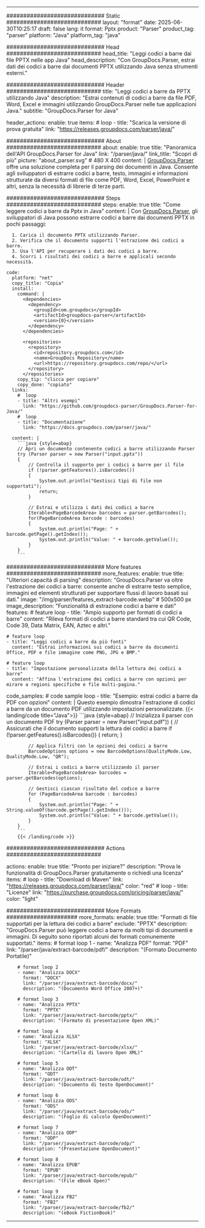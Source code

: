 


---
############################# Static ############################
layout: "format"
date:  2025-06-30T10:25:17
draft: false
lang: it
format: Pptx
product: "Parser"
product_tag: "parser"
platform: "Java"
platform_tag: "java"

############################# Head ############################
head_title: "Leggi codici a barre dai file PPTX nelle app Java"
head_description: "Con GroupDocs.Parser, estrai dati dei codici a barre dai documenti PPTX utilizzando Java senza strumenti esterni."

############################# Header ############################
title: "Leggi codici a barre da PPTX utilizzando Java" 
description: "Estrai contenuti di codici a barre da file PDF, Word, Excel e immagini utilizzando GroupDocs.Parser nelle tue applicazioni Java."
subtitle: "GroupDocs.Parser for Java" 

header_actions:
  enable: true
  items:
    #  loop
    - title: "Scarica la versione di prova gratuita"
      link: "https://releases.groupdocs.com/parser/java/"
      
############################# About ############################
about:
    enable: true
    title: "Panoramica dell'API GroupDocs.Parser for Java"
    link: "/parser/java/"
    link_title: "Scopri di più"
    picture: "about_parser.svg" # 480 X 400
    content: |
       [GroupDocs.Parser](/parser/java/) offre una soluzione completa per il parsing dei documenti in Java. Consente agli sviluppatori di estrarre codici a barre, testo, immagini e informazioni strutturate da diversi formati di file come PDF, Word, Excel, PowerPoint e altri, senza la necessità di librerie di terze parti.

############################# Steps ############################
steps:
    enable: true
    title: "Come leggere codici a barre da Pptx in Java"
    content: |
      Con [GroupDocs.Parser](/parser/java/), gli sviluppatori di Java possono estrarre codici a barre dai documenti PPTX in pochi passaggi:
      
      1. Carica il documento PPTX utilizzando Parser.
      2. Verifica che il documento supporti l'estrazione dei codici a barre.
      3. Usa l'API per recuperare i dati dei codici a barre.
      4. Scorri i risultati dei codici a barre e applicali secondo necessità.
   
    code:
      platform: "net"
      copy_title: "Copia"
      install:
        command: |
          <dependencies>
            <dependency>
              <groupId>com.groupdocs</groupId>
              <artifactId>groupdocs-parser</artifactId>
              <version>{0}</version>
            </dependency>
          </dependencies>

          <repositories>
            <repository>
              <id>repository.groupdocs.com</id>
              <name>GroupDocs Repository</name>
              <url>https://repository.groupdocs.com/repo/</url>
            </repository>
          </repositories>
        copy_tip: "clicca per copiare"
        copy_done: "copiato"
      links:
        #  loop
        - title: "Altri esempi"
          link: "https://github.com/groupdocs-parser/GroupDocs.Parser-for-Java/"
        #  loop
        - title: "Documentazione"
          link: "https://docs.groupdocs.com/parser/java/"
          
      content: |
        ```java {style=abap}
        // Apri un documento contenente codici a barre utilizzando Parser
        try (Parser parser = new Parser("input.pptx"))
        {
            // Controlla il supporto per i codici a barre per il file
            if (!parser.getFeatures().isBarcodes())
            {
                System.out.println("Gestisci tipi di file non supportati");
                return;
            }

            // Estrai e utilizza i dati dei codici a barre
            Iterable<PageBarcodeArea> barcodes = parser.getBarcodes();
            for(PageBarcodeArea barcode : barcodes)
            {
                System.out.println("Page: " + barcode.getPage().getIndex());
                System.out.println("Value: " + barcode.getValue());
            }
        }
        ```            

############################# More features ############################
more_features:
  enable: true
  title: "Ulteriori capacità di parsing"
  description: "GroupDocs.Parser va oltre l'estrazione dei codici a barre: consente anche di estrarre testo semplice, immagini ed elementi strutturati per supportare flussi di lavoro basati sui dati."
  image: "/img/parser/features_extract-barcode.webp" # 500x500 px
  image_description: "Funzionalità di estrazione codici a barre e dati"
  features:
    # feature loop
    - title: "Ampio supporto per formati di codici a barre"
      content: "Rileva formati di codici a barre standard tra cui QR Code, Code 39, Data Matrix, EAN, Aztec e altri."

    # feature loop
    - title: "Leggi codici a barre da più fonti"
      content: "Estrai informazioni sui codici a barre da documenti Office, PDF e file immagine come PNG, JPG e BMP."

    # feature loop
    - title: "Impostazione personalizzata della lettura dei codici a barre"
      content: "Affina l'estrazione dei codici a barre con opzioni per mirare a regioni specifiche e file multi-pagina."
      
  code_samples:
    # code sample loop
    - title: "Esempio: estrai codici a barre da PDF con opzioni"
      content: |
        Questo esempio dimostra l'estrazione di codici a barre da un documento PDF utilizzando impostazioni personalizzate.
        {{< landing/code title="Java">}}
        ```java {style=abap}
        //  Inizializza il parser con un documento PDF
        try (Parser parser = new Parser("input.pdf"))
        {
            // Assicurati che il documento supporti la lettura dei codici a barre
            if (!parser.getFeatures().isBarcodes())
            {
                return;
            }

            // Applica filtri con le opzioni dei codici a barre
            BarcodeOptions options = new BarcodeOptions(QualityMode.Low, QualityMode.Low, "QR");

            // Estrai i codici a barre utilizzando il parser
            Iterable<PageBarcodeArea> barcodes = parser.getBarcodes(options);

            // Gestisci ciascun risultato del codice a barre
            for (PageBarcodeArea barcode : barcodes)
            {
                System.out.println("Page: " + String.valueOf(barcode.getPage().getIndex()));
                System.out.println("Value: " + barcode.getValue());
            }
        }
        ```
        {{< /landing/code >}}


############################# Actions ############################

actions:
  enable: true
  title: "Pronto per iniziare?"
  description: "Prova le funzionalità di GroupDocs.Parser gratuitamente o richiedi una licenza"
  items:
    #  loop
    - title: "Download di Maven"
      link: "https://releases.groupdocs.com/parser/java/"
      color: "red"
        #  loop
    - title: "Licenze"
      link: "https://purchase.groupdocs.com/pricing/parser/java/"
      color: "light"


############################# More Formats #####################
more_formats:
    enable: true
    title: "Formati di file supportati per la lettura dei codici a barre"
    exclude: "PPTX"
    description: "GroupDocs.Parser può leggere codici a barre da molti tipi di documenti e immagini. Di seguito sono riportati alcuni dei formati comunemente supportati."
    items: 
        # format loop 1
        - name: "Analizza PDF"
          format: "PDF"
          link: "/parser/java/extract-barcode/pdf/"
          description: "(Formato Documento Portatile)"
          
        # format loop 2
        - name: "Analizza DOCX"
          format: "DOCX"
          link: "/parser/java/extract-barcode/docx/"
          description: "(Documento Word Office 2007+)"
          
        # format loop 3
        - name: "Analizza PPTX"
          format: "PPTX"
          link: "/parser/java/extract-barcode/pptx/"
          description: "(Formato di presentazione Open XML)"
          
        # format loop 4
        - name: "Analizza XLSX"
          format: "XLSX"
          link: "/parser/java/extract-barcode/xlsx/"
          description: "(Cartella di lavoro Open XML)"
          
        # format loop 5
        - name: "Analizza ODT"
          format: "ODT"
          link: "/parser/java/extract-barcode/odt/"
          description: "(Documento di testo OpenDocument)"
          
        # format loop 6
        - name: "Analizza ODS"
          format: "ODS"
          link: "/parser/java/extract-barcode/ods/"
          description: "(Foglio di calcolo OpenDocument)"
          
        # format loop 7
        - name: "Analizza ODP"
          format: "ODP"
          link: "/parser/java/extract-barcode/odp/"
          description: "(Presentazione OpenDocument)"
          
        # format loop 8
        - name: "Analizza EPUB"
          format: "EPUB"
          link: "/parser/java/extract-barcode/epub/"
          description: "(File eBook Open)"
          
        # format loop 9
        - name: "Analizza FB2"
          format: "FB2"
          link: "/parser/java/extract-barcode/fb2/"
          description: "(eBook FictionBook)"
         
          

---
